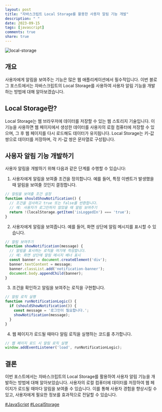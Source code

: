 ```yaml
---
layout: post
title: "자바스크립트 Local Storage를 활용한 사용자 알림 기능 개발"
description: " "
date: 2023-09-15
tags: [javascript]
comments: true
share: true
---
```


![local-storage](https://example.com/local-storage.png)

## 개요
사용자에게 알림을 보여주는 기능은 많은 웹 애플리케이션에서 필수적입니다. 이번 블로그 포스트에서는 자바스크립트의 Local Storage를 사용하여 사용자 알림 기능을 개발하는 방법에 대해 알아보겠습니다.

## Local Storage란?
Local Storage는 웹 브라우저에 데이터를 저장할 수 있는 웹 스토리지 기술입니다. 이 기능을 사용하면 웹 페이지에서 생성한 데이터를 사용자의 로컬 컴퓨터에 저장할 수 있으며, 그 후 웹 페이지를 다시 로드해도 데이터가 유지됩니다. Local Storage는 키-값 쌍으로 데이터를 저장하며, 각 키-값 쌍은 문자열로 구성됩니다.

## 사용자 알림 기능 개발하기
사용자 알림을 개발하기 위해 다음과 같은 단계를 수행할 수 있습니다:

1. 사용자에게 알림을 보여줄 조건을 정의합니다. 예를 들어, 특정 이벤트가 발생했을 때 알림을 보여줄 것인지 결정합니다.

```javascript
// 알림을 보여줄 조건 설정
function shouldShowNotification() {
  // 조건을 검사하고 true 또는 false를 반환합니다.
  // 예: 사용자가 로그인하지 않았을 때 알림 보여주기
  return !(localStorage.getItem('isLoggedIn') === 'true');
}
```

2. 사용자에게 알림을 보여줍니다. 예를 들어, 화면 상단에 알림 메시지를 표시할 수 있습니다.

```javascript
// 알림 보여주기
function showNotification(message) {
  // 알림을 표시하는 로직을 여기에 작성합니다.
  // 예: 화면 상단에 알림 메시지 배너 표시
  const banner = document.createElement('div');
  banner.textContent = message;
  banner.classList.add('notification-banner');
  document.body.appendChild(banner);
}
```

3. 조건을 확인하고 알림을 보여주는 로직을 구현합니다.

```javascript
// 알림 로직 실행
function runNotificationLogic() {
  if (shouldShowNotification()) {
    const message = '로그인이 필요합니다.';
    showNotification(message);
  }
}
```

4. 웹 페이지가 로드될 때마다 알림 로직을 실행하는 코드를 추가합니다.

```javascript
// 웹 페이지 로드 시 알림 로직 실행
window.addEventListener('load', runNotificationLogic);
```

## 결론
이번 포스트에서는 자바스크립트의 Local Storage를 활용하여 사용자 알림 기능을 개발하는 방법에 대해 알아보았습니다. 사용자의 로컬 컴퓨터에 데이터를 저장하여 웹 페이지가 로드될 때마다 알림을 보여줄 수 있습니다. 이를 통해 사용자 경험을 향상시킬 수 있고, 사용자에게 필요한 정보를 효과적으로 전달할 수 있습니다.

[#JavaScript](javascript) [#LocalStorage](localstorage)